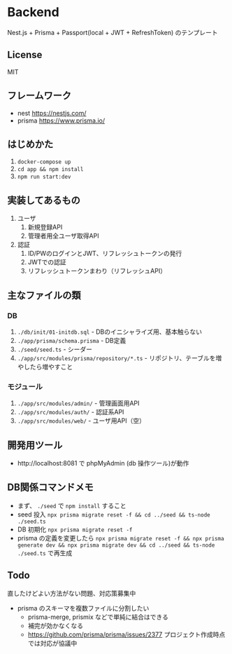 # Backend

Nest.js + Prisma + Passport(local + JWT + RefreshToken) のテンプレート

## License
MIT

## フレームワーク

- nest https://nestjs.com/
- prisma https://www.prisma.io/

## はじめかた

1. `docker-compose up`
1. `cd app && npm install`
1. `npm run start:dev`


## 実装してあるもの
1. ユーザ
    1. 新規登録API
    1. 管理者用全ユーザ取得API
1. 認証
    1. ID/PWのログインとJWT、リフレッシュトークンの発行
    1. JWTでの認証
    1. リフレッシュトークンまわり（リフレッシュAPI）

## 主なファイルの類
### DB
1. `./db/init/01-initdb.sql` - DBのイニシャライズ用、基本触らない
1. `./app/prisma/schema.prisma` - DB定義
1. `./seed/seed.ts` - シーダー
1. `./app/src/modules/prisma/repository/*.ts` - リポジトリ、テーブルを増やしたら増やすこと

### モジュール
1. `./app/src/modules/admin/` - 管理画面用API
1. `./app/src/modules/auth/` - 認証系API
1. `./app/src/modules/web/` - ユーザ用API（空）

## 開発用ツール

- http://localhost:8081 で phpMyAdmin (db 操作ツール)が動作

## DB関係コマンドメモ

- まず、 `./seed` で `npm install` すること
- seed 投入 `npx prisma migrate reset -f && cd ../seed && ts-node ./seed.ts`
- DB 初期化 `npx prisma migrate reset -f`
- prisma の定義を変更したら `npx prisma migrate reset -f && npx prisma generate dev && npx prisma migrate dev && cd ../seed && ts-node ./seed.ts` で再生成

## Todo

直したけどよい方法がない問題、対応策募集中

- prisma のスキーマを複数ファイルに分割したい
  - prisma-merge, prismix などで単純に結合はできる
  - 補完が効かなくなる
  - https://github.com/prisma/prisma/issues/2377 プロジェクト作成時点では対応が協議中
